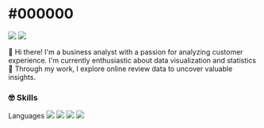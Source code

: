 # #000000
<img src="https://img.shields.io/badge/Linkedin-0A66C2?style=flat-square&logo=Linkedin&logoColor=white"/>
<img src="https://img.shields.io/badge/Linkedin-0A66C2?style=flat-square&logo=Linkedin&logoColor=white"/>

👋 Hi there! I'm a business analyst with a passion for analyzing customer experience. 
I'm currently enthusiastic about data visualization and statistics🎯
Through my work, I explore online review data to uncover valuable insights.


<!--
**hozyhozy/hozyhozy** is a ✨ _special_ ✨ repository because its `README.md` (this file) appears on your GitHub profile. ref> https://simpleicons.org/?q=tabl / https://velog.io/@hippohami/Git-README-%EA%BE%B8%EB%AF%B8%EA%B8%B0-%EB%B1%83%EC%A7%80-%EB%AA%A8%EC%9D%8C

Here are some ideas to get you started:

- 🔭 I’m currently working on ...
- 🌱 I’m currently learning SQL 
- 👯 I’m looking to collaborate on ...
- 🤔 I’m looking for help with ...
- 💬 Ask me about ...
- 📫 How to reach me: ...
- 😄 Pronouns: ...
- ⚡ Fun fact: ...
-->


### 🤓 Skills
Languages
<img src="https://img.shields.io/badge/Python-3776AB?style=flat-square&logo=Python&logoColor=white"/>
<img src="https://img.shields.io/badge/MySQL-4479A1?style=flat-square&logo=MySQL&logoColor=white"/>
<img src="https://img.shields.io/badge/R-276DC3?style=flat-square&logo=R&logoColor=white"/>
<img src="https://img.shields.io/badge/Tableau-E97627?style=flat-square&logo=Tableau&logoColor=white"/>
